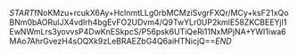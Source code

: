 $START$fNoKMzu+rcukX6Ay+HclnmtLLg0rbMCMziSvgrFXQr/MCy+ksF21xQoBNm0bAORuIJX4vdlrh4bgEvFO2UDvm4/Q9TwYLr0UP2kmlE58ZKCBEEYjl1EwNWmLrs3yovvsP4DwKnESkpcS/P56psk6UTiQeRi11NxMPjNA+YWI1iwa6MAo7AhrGvezH4sOQXk9zLeBRAEZbG4Q6aiHTNicjQ==$END$
